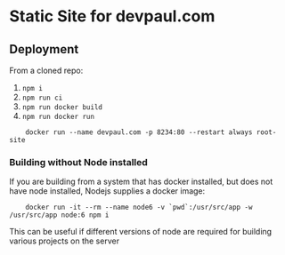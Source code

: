 # Static Site for devpaul.com

## Deployment

From a cloned repo:

1. `npm i`
1. `npm run ci`
1. `npm run docker build`
1. `npm run docker run`

```
	docker run --name devpaul.com -p 8234:80 --restart always root-site
```

### Building without Node installed

If you are building from a system that has docker installed, but does not have node installed, Nodejs supplies
 a docker image:

```
	docker run -it --rm --name node6 -v `pwd`:/usr/src/app -w /usr/src/app node:6 npm i
```

This can be useful if different versions of node are required for building various projects on the server
